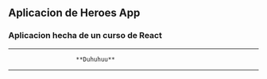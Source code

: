 ## Aplicacion de Heroes App
### Aplicacion hecha de un curso de React 

*******************************************************
                       **Duhuhuu**         
*******************************************************